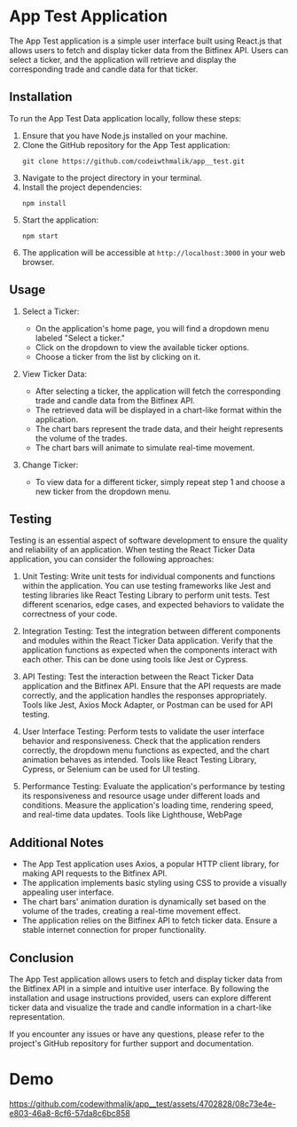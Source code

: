 # App Test Application

The App Test application is a simple user interface built using React.js that allows users to fetch and display ticker data from the Bitfinex API. Users can select a ticker, and the application will retrieve and display the corresponding trade and candle data for that ticker.

## Installation

To run the App Test Data application locally, follow these steps:

1. Ensure that you have Node.js installed on your machine.
2. Clone the GitHub repository for the App Test application:
   ```
   git clone https://github.com/codeiwthmalik/app__test.git
   ```
3. Navigate to the project directory in your terminal.
4. Install the project dependencies:
   ```
   npm install
   ```
5. Start the application:
   ```
   npm start
   ```
6. The application will be accessible at `http://localhost:3000` in your web browser.

## Usage

1. Select a Ticker:

   - On the application's home page, you will find a dropdown menu labeled "Select a ticker."
   - Click on the dropdown to view the available ticker options.
   - Choose a ticker from the list by clicking on it.

2. View Ticker Data:

   - After selecting a ticker, the application will fetch the corresponding trade and candle data from the Bitfinex API.
   - The retrieved data will be displayed in a chart-like format within the application.
   - The chart bars represent the trade data, and their height represents the volume of the trades.
   - The chart bars will animate to simulate real-time movement.

3. Change Ticker:
   - To view data for a different ticker, simply repeat step 1 and choose a new ticker from the dropdown menu.
  
   
## Testing
Testing is an essential aspect of software development to ensure the quality and reliability of an application. When testing the React Ticker Data application, you can consider the following approaches:

1. Unit Testing: Write unit tests for individual components and functions within the application. You can use testing frameworks like Jest and testing libraries like React Testing Library to perform unit tests. Test different scenarios, edge cases, and expected behaviors to validate the correctness of your code.

2. Integration Testing: Test the integration between different components and modules within the React Ticker Data application. Verify that the application functions as expected when the components interact with each other. This can be done using tools like Jest or Cypress.

3. API Testing: Test the interaction between the React Ticker Data application and the Bitfinex API. Ensure that the API requests are made correctly, and the application handles the responses appropriately. Tools like Jest, Axios Mock Adapter, or Postman can be used for API testing.

4. User Interface Testing: Perform tests to validate the user interface behavior and responsiveness. Check that the application renders correctly, the dropdown menu functions as expected, and the chart animation behaves as intended. Tools like React Testing Library, Cypress, or Selenium can be used for UI testing.

5. Performance Testing: Evaluate the application's performance by testing its responsiveness and resource usage under different loads and conditions. Measure the application's loading time, rendering speed, and real-time data updates. Tools like Lighthouse, WebPage
## Additional Notes

- The App Test application uses Axios, a popular HTTP client library, for making API requests to the Bitfinex API.
- The application implements basic styling using CSS to provide a visually appealing user interface.
- The chart bars' animation duration is dynamically set based on the volume of the trades, creating a real-time movement effect.
- The application relies on the Bitfinex API to fetch ticker data. Ensure a stable internet connection for proper functionality.
  
## Conclusion

The App Test application allows users to fetch and display ticker data from the Bitfinex API in a simple and intuitive user interface. By following the installation and usage instructions provided, users can explore different ticker data and visualize the trade and candle information in a chart-like representation.

If you encounter any issues or have any questions, please refer to the project's GitHub repository for further support and documentation.


# Demo 

https://github.com/codewithmalik/app__test/assets/4702828/08c73e4e-e803-46a8-8cf6-57da8c6bc858


